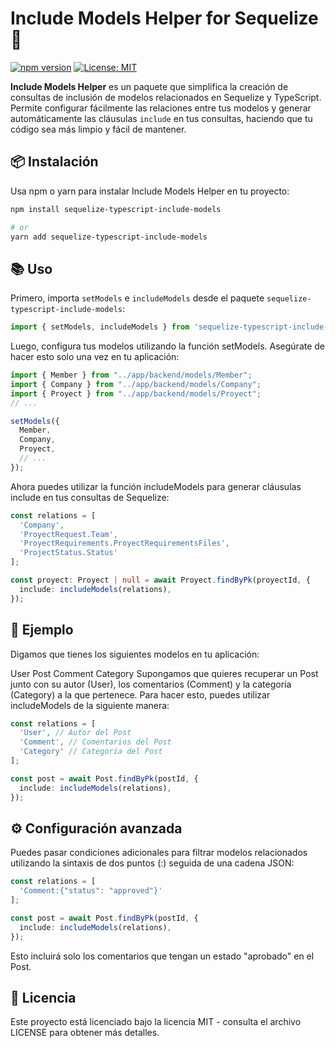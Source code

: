 # Include Models Helper for Sequelize 🚀

[![npm version](https://img.shields.io/npm/v/include-models-helper.svg?style=flat)](https://www.npmjs.com/package/include-models-helper)
[![License: MIT](https://img.shields.io/badge/License-MIT-green.svg)](https://opensource.org/licenses/MIT)

**Include Models Helper** es un paquete que simplifica la creación de consultas de inclusión de modelos relacionados en Sequelize y TypeScript. Permite configurar fácilmente las relaciones entre tus modelos y generar automáticamente las cláusulas `include` en tus consultas, haciendo que tu código sea más limpio y fácil de mantener.

## 📦 Instalación

Usa npm o yarn para instalar Include Models Helper en tu proyecto:

```bash
npm install sequelize-typescript-include-models

# or
yarn add sequelize-typescript-include-models

```

## 📚 Uso

Primero, importa `setModels` e `includeModels` desde el paquete `sequelize-typescript-include-models`:

```typescript
import { setModels, includeModels } from 'sequelize-typescript-include-models';
```

Luego, configura tus modelos utilizando la función setModels. Asegúrate de hacer esto solo una vez en tu aplicación:

```typescript
import { Member } from "../app/backend/models/Member";
import { Company } from "../app/backend/models/Company";
import { Proyect } from "../app/backend/models/Proyect";
// ...

setModels({
  Member,
  Company,
  Proyect,
  // ...
});
```

Ahora puedes utilizar la función includeModels para generar cláusulas include en tus consultas de Sequelize:

```typescript
const relations = [
  'Company',
  'ProyectRequest.Team',
  'ProyectRequirements.ProyectRequirementsFiles',
  'ProjectStatus.Status'
];

const proyect: Proyect | null = await Proyect.findByPk(proyectId, {
  include: includeModels(relations),
});
```

## 📖 Ejemplo

Digamos que tienes los siguientes modelos en tu aplicación:

User
Post
Comment
Category
Supongamos que quieres recuperar un Post junto con su autor (User), los comentarios (Comment) y la categoría (Category) a la que pertenece. Para hacer esto, puedes utilizar includeModels de la siguiente manera:

```typescript
const relations = [
  'User', // Autor del Post
  'Comment', // Comentarios del Post
  'Category' // Categoría del Post
];

const post = await Post.findByPk(postId, {
  include: includeModels(relations),
});

```

## ⚙️ Configuración avanzada

Puedes pasar condiciones adicionales para filtrar modelos relacionados utilizando la sintaxis de dos puntos (:) seguida de una cadena JSON:

```typescript
const relations = [
  'Comment:{"status": "approved"}'
];

const post = await Post.findByPk(postId, {
  include: includeModels(relations),
});
```

Esto incluirá solo los comentarios que tengan un estado "aprobado" en el Post.

## 📄 Licencia

Este proyecto está licenciado bajo la licencia MIT - consulta el archivo LICENSE para obtener más detalles.

